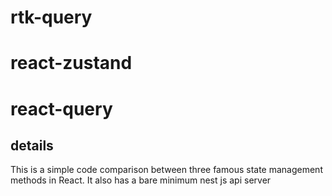 # rtk-query

# react-zustand

# react-query

## details

This is a simple code comparison between three famous state management methods in React. It also has a bare minimum nest js api server
